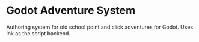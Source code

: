 # Godot Adventure System

Authoring system for old school point and click adventures for Godot. Uses Ink as the script backend.
